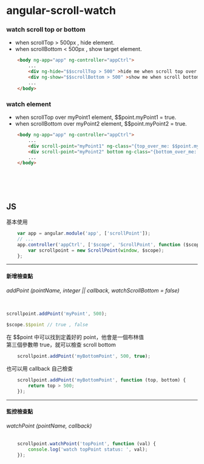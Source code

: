 angular-scroll-watch
===================================

### watch scroll top or bottom

* when scrollTop > 500px , hide element.
* when scrollBottom < 500px , show target element.

```html
    <body ng-app="app" ng-controller="appCtrl">
        ...
        <div ng-hide="$$scrollTop > 500" >hide me when scroll top over 500px</div>
        <div ng-show="$$scrollBottom > 500" >show me when scroll bottom over 500px</div>
        ...
    </body>
```

### watch element

* when scrollTop over myPoint1 element, $$point.myPoint1 = true.
* when scrollBottom over myPoint2 element, $$point.myPoint2 = true.

```html
    <body ng-app="app" ng-controller="appCtrl">
        ...
        <div scroll-point="myPoint1" ng-class="{top_over_me: $$point.myPoint1}"></div>
        <div scroll-point="myPoint2" bottom ng-class="{bottom_over_me: $$point.myPoint2}"></div>
        ...
    </body>
```

<br/>
<br/>
<br/>

## JS

基本使用

```js
    var app = angular.module('app', ['scrollPoint']);
    // ...
    app.controller('appCtrl', ['$scope', 'ScrollPoint', function ($scope, ScrollPoint) {
        var scrollpoint = new ScrollPoint(window, $scope);
    };
```

- - -

#### 新增檢查點

###### addPoint (pointName, integer || callback, watchScrollBottom = false)
```js

scrollpoint.addPoint('myPoint', 500);

$scope.$$point // true , false

```

在 $$point 中可以找到定義好的 point，他會是一個布林值
<br/>
第三個參數帶 true，就可以檢查 scroll bottom

```js
    scrollpoint.addPoint('myBottomPoint', 500, true);
```

也可以用 callback 自己檢查

```js
    scrollpoint.addPoint('myBottomPoint', function (top, bottom) {
        return top > 500;
    });
```

- - -

#### 監控檢查點

###### watchPoint (pointName, callback)
```js
    scrollpoint.watchPoint('topPoint', function (val) {
        console.log('watch topPoint status: ', val);
    });
```

